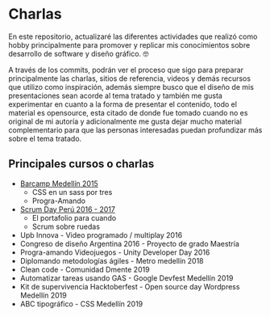 # Charlas

En este repositorio, actualizaré las diferentes actividades que realizó como hobby principalmente para promover y replicar mis conocimientos sobre desarrollo de software y diseño gráfico. :nerd_face:

A través de los commits, podrán ver el proceso que sigo para preparar principalmente las charlas, sitios de referencia, videos y demás recursos que utilizo como inspiración, además siempre busco que el diseño de mis presentaciones sean acorde al tema tratado y también me gusta experimentar en cuanto a la forma de presentar el contenido, todo el material es opensource, esta citado de donde fue tomado cuando no es original de mi autoría y adicionalmente me gusta dejar mucho material complementario para que las personas interesadas puedan profundizar más sobre el tema tratado.

## Principales cursos o charlas  

- [Barcamp Medellín 2015](https://www.facebook.com/BarCampMedellin/)
    - CSS en un sass por tres  
    - Progra-Amando  
- [Scrum Day Perú 2016 - 2017](scrumdayperu.org)
    - El portafolio para cuando
    - Scrum sobre ruedas
- Upb Innova - Video programado / multiplay 2016   
- Congreso de diseño Argentina 2016 - Proyecto de grado Maestría  
- Progra-amando Videojuegos  - Unity Developer Day 2016  
- Diplomando metodologías ágiles - Metro medellín 2018  
- Clean code - Comunidad Dmente 2019
- Automatizar tareas usando GAS - Google Devfest Medellín 2019
- Kit de supervivencia Hacktoberfest - Open source day Wordpress Medellín 2019
- ABC tipográfico - CSS Medellín 2019





